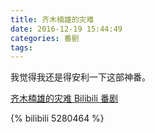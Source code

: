 ```yaml
---
title: 齐木楠雄的灾难
date: 2016-12-19 15:44:49
categories: 番剧
tags:
---
```


我觉得我还是得安利一下这部神番。

[齐木楠雄的灾难 Bilibili 番剧](http://bangumi.bilibili.com/anime/5070)

<!--more-->

{% bilibili 5280464 %}